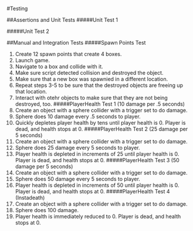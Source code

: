 #Testing

##Assertions and Unit Tests
#####Unit Test 1

#####Unit Test 2

##Manual and Integration Tests
#####Spawn Points Test
1. Create 12 spawn points that create 4 boxes.
2. Launch game.
3. Navigate to a box and collide with it.
4. Make sure script detected collision and destroyed the object.
5. Make sure that a new box was spawnied in a different location.
6. Repeat steps 3-5 to be sure that the destroyed objects are freeing up that location.
7. Interact with otehr objects to make sure that they are not being destroyed, too.
#####PlayerHealth Test 1 (10 damage per .5 seconds)
1. Create an object with a sphere collider with a trigger set to do damage.
2. Sphere does 10 damage every .5 seconds to player.
3. Quickly depletes player health by tens until player health is 0. Player is dead, and health stops at 0.
#####PlayerHealth Test 2 (25 damage per 5 seconds)
1. Create an object with a sphere collider with a trigger set to do damage.
2. Sphere does 25 damage every 5 seconds to player.
3. Player health is depleted in increments of 25 until player health is 0. Player is dead, and health stops at 0.
#####PlayerHealth Test 3 (50 damage per 5 seconds)
1. Create an object with a sphere collider with a trigger set to do damage.
2. Sphere does 50 damage every 5 seconds to player.
3. Player health is depleted in increments of 50 until player health is 0. Player is dead, and health stops at 0.
#####PlayerHealth Test 4 (Instadeath)
1. Create an object with a sphere collider with a trigger set to do damage.
2. Sphere does 100 damage.
3. Player health is immediately reduced to 0. Player is dead, and health stops at 0.